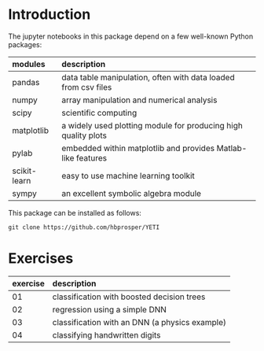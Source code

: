 # Introduction
The jupyter notebooks in this package depend on a few well-known Python packages:

| __modules__   | __description__     |
| :---          | :---        |
| pandas        | data table manipulation, often with data loaded from csv files |
| numpy         | array manipulation and numerical analysis      |
| scipy         | scientific computing    |
| matplotlib    | a widely used plotting module for producing high quality plots |
| pylab         | embedded within matplotlib and provides Matlab-like features |
| scikit-learn  | easy to use machine learning toolkit |
| sympy         | an excellent symbolic algebra module |

This package can be installed as follows:
```
git clone https://github.com/hbprosper/YETI
```

# Exercises

| __exercise__ | __description__ |
| :---         | :--- |
| 01 | classification with boosted decision trees |
| 02 | regression using a simple DNN  |
| 03 | classification with an DNN (a physics example) |
| 04 | classifying handwritten digits |
